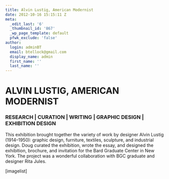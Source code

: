 ```yaml
---
title: Alvin Lustig, American Modernist
date: 2012-10-16 15:15:11 Z
meta:
  _edit_last: '6'
  _thumbnail_id: '867'
  _wp_page_template: default
  pfwk_exclude: 'false'
author:
  login: adminBT
  email: btellock@gmail.com
  display_name: admin
  first_name: ''
  last_name: ''
---
```


<h1>ALVIN LUSTIG, AMERICAN MODERNIST</h1>
<h3>RESEARCH | CURATION | WRITING | GRAPHIC DESIGN | EXHIBITION DESIGN</h3>
This exhibition brought together the variety of work by designer Alvin Lustig (1914–1950): graphic design, furniture, textiles, sculpture, and industrial design. Doug curated the exhibition, wrote the essay, and designed the exhibition, brochure, and invitation for the Bard Graduate Center in New York. The project was a wonderful collaboration with BGC graduate and designer Rita Jules.


[imagelist]
